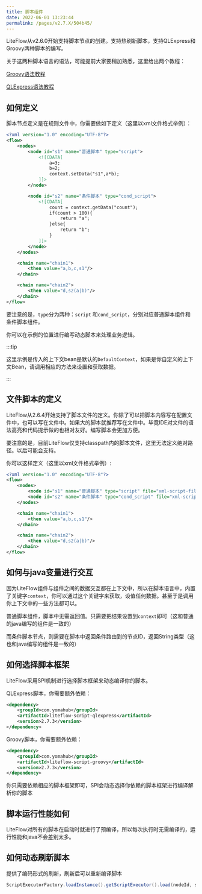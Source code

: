 ```yaml
---
title: 脚本组件
date: 2022-06-01 13:23:44
permalink: /pages/v2.7.X/504b45/
---
```


LiteFlow从v2.6.0开始支持脚本节点的创建。支持热刷新脚本，支持QLExpress和Groovy两种脚本的编写。

关于这两种脚本语言的语法，可能提前大家要稍加熟悉，这里给出两个教程：

[Groovy语法教程](https://www.w3cschool.cn/groovy/)

[QLExpress语法教程](https://github.com/alibaba/QLExpress)



## 如何定义

脚本节点定义是在规则文件中，你需要做如下定义（这里以xml文件格式举例）：

```xml
<?xml version="1.0" encoding="UTF-8"?>
<flow>
    <nodes>
        <node id="s1" name="普通脚本" type="script">
            <![CDATA[
                a=3;
                b=2;
                context.setData("s1",a*b);
            ]]>
        </node>

        <node id="s2" name="条件脚本" type="cond_script">
            <![CDATA[
                count = context.getData("count");
                if(count > 100){
                    return "a";
                }else{
                    return "b";
                }
            ]]>
        </node>
    </nodes>

    <chain name="chain1">
        <then value="a,b,c,s1"/>
    </chain>

    <chain name="chain2">
        <then value="d,s2(a|b)"/>
    </chain>
</flow>
```

要注意的是，`type`分为两种：`script` 和`cond_script`，分别对应普通脚本组件和条件脚本组件。

你可以在示例的位置进行编写动态脚本来处理业务逻辑。

:::tip

这里示例是传入的上下文bean是默认的`DefaultContext`，如果是你自定义的上下文Bean，请调用相应的方法来设置和获取数据。

:::



## 文件脚本的定义

LiteFlow从2.6.4开始支持了脚本文件的定义。你除了可以把脚本内容写在配置文件中，也可以写在文件中。如果大的脚本就推荐写在文件中。毕竟IDE对文件的语法高亮和代码提示做的也相对友好。编写脚本会更加方便。

要注意的是，目前LiteFlow仅支持classpath内的脚本文件，这里无法定义绝对路径。以后可能会支持。

你可以这样定义（这里以xml文件格式举例）:

```xml
<?xml version="1.0" encoding="UTF-8"?>
<flow>
    <nodes>
        <node id="s1" name="普通脚本" type="script" file="xml-script-file/s1.groovy"/>
        <node id="s2" name="条件脚本" type="cond_script" file="xml-script-file/s2.groovy"/>
    </nodes>

    <chain name="chain1">
        <then value="a,b,c,s1"/>
    </chain>

    <chain name="chain2">
        <then value="d,s2(a|b)"/>
    </chain>
</flow>
```



## 如何与java变量进行交互

因为LiteFlow组件与组件之间的数据交互都在上下文中，所以在脚本语言中，内置了关键字`context`，你可以通过这个关键字来获取，设值任何数据。甚至于是调用你上下文中的一些方法都可以。

普通脚本组件，脚本中无需返回值。只需要把结果设置到`context`即可（这和普通的java编写的组件是一致的）

而条件脚本节点，则需要在脚本中返回条件路由到的节点ID，返回String类型（这也和java编写的组件是一致的）



## 如何选择脚本框架

LiteFlow采用SPI机制进行选择脚本框架来动态编译你的脚本。

QLExpress脚本，你需要额外依赖：

```xml
<dependency>
    <groupId>com.yomahub</groupId>
    <artifactId>liteflow-script-qlexpress</artifactId>
    <version>2.7.3</version>
</dependency>
```

Groovy脚本，你需要额外依赖：

```xml
<dependency>
    <groupId>com.yomahub</groupId>
    <artifactId>liteflow-script-groovy</artifactId>
    <version>2.7.3</version>
</dependency>
```

你只需要依赖相应的脚本框架即可，SPI会动态选择你依赖的脚本框架进行编译解析你的脚本



## 脚本运行性能如何

LiteFlow对所有的脚本在启动时就进行了预编译，所以每次执行时无需编译的，运行性能和java不会差别太多。



## 如何动态刷新脚本

提供了编码形式的刷新，刷新后可以重新编译脚本

```java
ScriptExecutorFactory.loadInstance().getScriptExecutor().load(nodeId, script);
```
